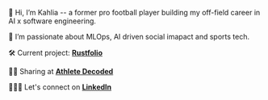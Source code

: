 👋 Hi, I’m Kahlia -- a former pro football player building my off-field career in AI x software engineering.

🧪 I’m passionate about MLOps, AI driven social imapact and sports tech.

🛠️ Current project: **[Rustfolio](https://athletedecoded.com/rustfolio/)**

👩‍💻 Sharing at **[Athlete Decoded](https://athletedecoded.com/)**

🤵🏼‍♀️ Let's connect on **[LinkedIn](https://www.linkedin.com/in/kahliahogg/)**
